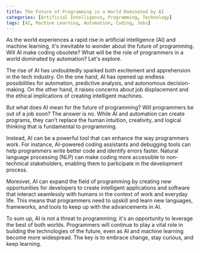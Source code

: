 ```yaml
---
title: The Future of Programming in a World Dominated by AI
categories: [Artificial Intelligence, Programming, Technology]
tags: [AI, Machine Learning, Automation, Coding, Jobs]
---
```


As the world experiences a rapid rise in artificial intelligence (AI) and machine learning, it's inevitable to wonder about the future of programming. Will AI make coding obsolete? What will be the role of programmers in a world dominated by automation? Let's explore.

The rise of AI has undoubtedly sparked both excitement and apprehension in the tech industry. On the one hand, AI has opened up endless possibilities for automation, predictive analysis, and autonomous decision-making. On the other hand, it raises concerns about job displacement and the ethical implications of creating intelligent machines.

But what does AI mean for the future of programming? Will programmers be out of a job soon? The answer is no. While AI and automation can create programs, they can't replace the human intuition, creativity, and logical thinking that is fundamental to programming.

Instead, AI can be a powerful tool that can enhance the way programmers work. For instance, AI-powered coding assistants and debugging tools can help programmers write better code and identify errors faster. Natural language processing (NLP) can make coding more accessible to non-technical stakeholders, enabling them to participate in the development process.

Moreover, AI can expand the field of programming by creating new opportunities for developers to create intelligent applications and software that interact seamlessly with humans in the context of work and everyday life. This means that programmers need to upskill and learn new languages, frameworks, and tools to keep up with the advancements in AI.

To sum up, AI is not a threat to programming; it's an opportunity to leverage the best of both worlds. Programmers will continue to play a vital role in building the technologies of the future, even as AI and machine learning become more widespread. The key is to embrace change, stay curious, and keep learning.